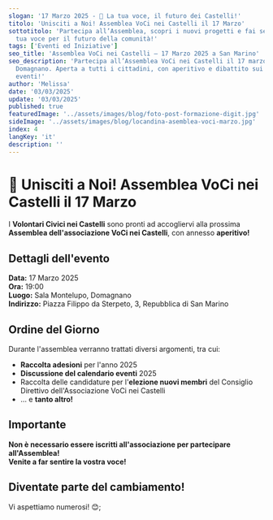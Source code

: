 ```yaml
---
slogan: '17 Marzo 2025 - 📢 La tua voce, il futuro dei Castelli!'
titolo: 'Unisciti a Noi! Assemblea VoCi nei Castelli il 17 Marzo'
sottotitolo: 'Partecipa all’Assemblea, scopri i nuovi progetti e fai sentire la
  tua voce per il futuro della comunità!'
tags: ['Eventi ed Iniziative']
seo_title: 'Assemblea VoCi nei Castelli – 17 Marzo 2025 a San Marino'
seo_description: 'Partecipa all’Assemblea VoCi nei Castelli il 17 marzo 2025 a
  Domagnano. Aperta a tutti i cittadini, con aperitivo e dibattito sui prossimi
  eventi!'
author: 'Melissa'
date: '03/03/2025'
update: '03/03/2025'
published: true
featuredImage: '../assets/images/blog/foto-post-formazione-digit.jpg'
sideImage: '../assets/images/blog/locandina-asemblea-voci-marzo.jpg'
index: 4
langKey: 'it'
description: ''
---
```


# 📢 Unisciti a Noi! Assemblea VoCi nei Castelli il 17 Marzo

I **Volontari Civici nei Castelli** sono pronti ad accogliervi alla prossima **Assemblea dell'associazione VoCi nei Castelli**, con annesso **aperitivo!**

## Dettagli dell'evento

**Data:** 17 Marzo 2025\
**Ora:** 19:00\
**Luogo:** Sala Montelupo, Domagnano\
**Indirizzo:** Piazza Filippo da Sterpeto, 3, Repubblica di San Marino

## Ordine del Giorno

Durante l'assemblea verranno trattati diversi argomenti, tra cui:

- **Raccolta adesioni** per l'anno 2025
- **Discussione del calendario eventi** 2025
- Raccolta delle candidature per l'**elezione nuovi membri** del Consiglio Direttivo dell'Associazione VoCi nei Castelli
- … e **tanto altro!**

## Importante

**Non è necessario essere iscritti all'associazione per partecipare all'Assemblea!**\
**Venite a far sentire la vostra voce!**

## **Diventate parte del cambiamento!**

Vi aspettiamo numerosi! 😊;
